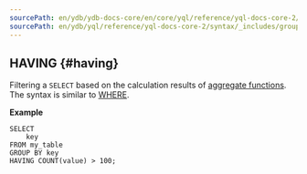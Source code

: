 ```yaml
---
sourcePath: en/ydb/ydb-docs-core/en/core/yql/reference/yql-docs-core-2/syntax/_includes/group_by/having.md
sourcePath: en/ydb/yql/reference/yql-docs-core-2/syntax/_includes/group_by/having.md
---
```

## HAVING {#having}

Filtering a `SELECT` based on the calculation results of [aggregate functions](../../../builtins/aggregation.md). The syntax is similar to [WHERE](../../select.md#where).

**Example**

```yql
SELECT
    key
FROM my_table
GROUP BY key
HAVING COUNT(value) > 100;
```

